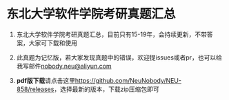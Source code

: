 # 东北大学软件学院考研真题汇总
1. 东北大学软件学院考研真题汇总，目前只有15-19年，会持续更新，不带答案，大家可下载和使用

2. 此真题为记忆版，若大家发现真题中的错误，欢迎提issues或者pr，也可以给我写邮件<nobody.neu@aliyun.com>

3. **pdf版下载**请点击这里<https://github.com/NeuNobody/NEU-858/releases>，选择最新的版本，下载zip压缩包即可
